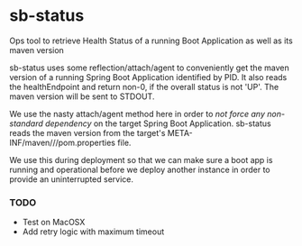 # sb-status
Ops tool to retrieve Health Status of a running Boot Application as well as its maven version

sb-status uses some reflection/attach/agent to conveniently get the maven version of a running Spring Boot Application identified by PID. It also reads the healthEndpoint and return non-0, if the overall status is not 'UP'.
The maven version will be sent to STDOUT.

We use the nasty attach/agent method here in order to *not force any non-standard dependency* on the target Spring Boot Application. 
sb-status reads the maven version from the target's META-INF/maven/<GROUPID>/<ARTIFACTID>/pom.properties file.

We use this during deployment so that we can make sure a boot app is running and operational before we deploy another instance in order to provide an uninterrupted service.

### TODO 

* Test on MacOSX
* Add retry logic with maximum timeout

